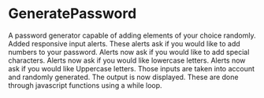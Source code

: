 # GeneratePassword
A password generator capable of adding elements of your choice randomly.  
Added responsive input alerts.
These alerts ask if you would like to add numbers to your password.
Alerts now ask if you would like to add special characters.
Alerts now ask if you would like lowercase letters.
Alerts now ask if you would like Uppercase letters. 
Those inputs are taken into account and randomly generated.
The output is now displayed. 
These are done through javascript functions using a while loop. 
